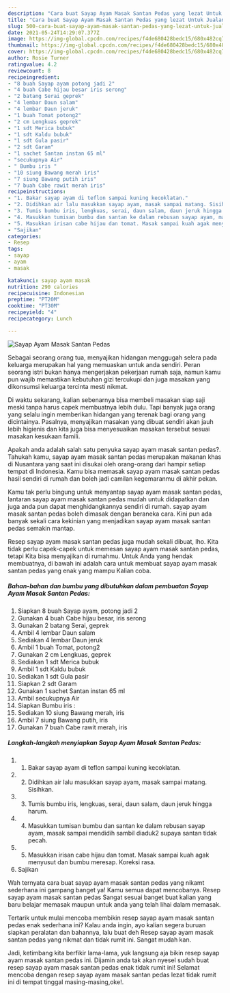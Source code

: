 ```yaml
---
description: "Cara buat Sayap Ayam Masak Santan Pedas yang lezat Untuk Jualan"
title: "Cara buat Sayap Ayam Masak Santan Pedas yang lezat Untuk Jualan"
slug: 500-cara-buat-sayap-ayam-masak-santan-pedas-yang-lezat-untuk-jualan
date: 2021-05-24T14:29:07.377Z
image: https://img-global.cpcdn.com/recipes/f4de680428bedc15/680x482cq70/sayap-ayam-masak-santan-pedas-foto-resep-utama.jpg
thumbnail: https://img-global.cpcdn.com/recipes/f4de680428bedc15/680x482cq70/sayap-ayam-masak-santan-pedas-foto-resep-utama.jpg
cover: https://img-global.cpcdn.com/recipes/f4de680428bedc15/680x482cq70/sayap-ayam-masak-santan-pedas-foto-resep-utama.jpg
author: Rosie Turner
ratingvalue: 4.2
reviewcount: 8
recipeingredient:
- "8 buah Sayap ayam potong jadi 2"
- "4 buah Cabe hijau besar iris serong"
- "2 batang Serai geprek"
- "4 lembar Daun salam"
- "4 lembar Daun jeruk"
- "1 buah Tomat potong2"
- "2 cm Lengkuas geprek"
- "1 sdt Merica bubuk"
- "1 sdt Kaldu bubuk"
- "1 sdt Gula pasir"
- "2 sdt Garam"
- "1 sachet Santan instan 65 ml"
- "secukupnya Air"
- " Bumbu iris "
- "10 siung Bawang merah iris"
- "7 siung Bawang putih iris"
- "7 buah Cabe rawit merah iris"
recipeinstructions:
- "1. Bakar sayap ayam di teflon sampai kuning kecoklatan."
- "2. Didihkan air lalu masukkan sayap ayam, masak sampai matang. Sisihkan."
- "3. Tumis bumbu iris, lengkuas, serai, daun salam, daun jeruk hingga harum."
- "4. Masukkan tumisan bumbu dan santan ke dalam rebusan sayap ayam, masak sampai mendidih sambil diaduk2 supaya santan tidak pecah."
- "5. Masukkan irisan cabe hijau dan tomat. Masak sampai kuah agak menyusut dan bumbu meresap. Koreksi rasa."
- "Sajikan"
categories:
- Resep
tags:
- sayap
- ayam
- masak

katakunci: sayap ayam masak 
nutrition: 290 calories
recipecuisine: Indonesian
preptime: "PT20M"
cooktime: "PT30M"
recipeyield: "4"
recipecategory: Lunch

---
```



![Sayap Ayam Masak Santan Pedas](https://img-global.cpcdn.com/recipes/f4de680428bedc15/680x482cq70/sayap-ayam-masak-santan-pedas-foto-resep-utama.jpg)

Sebagai seorang orang tua, menyajikan hidangan menggugah selera pada keluarga merupakan hal yang memuaskan untuk anda sendiri. Peran seorang istri bukan hanya mengerjakan pekerjaan rumah saja, namun kamu pun wajib memastikan kebutuhan gizi tercukupi dan juga masakan yang dikonsumsi keluarga tercinta mesti nikmat.

Di waktu  sekarang, kalian sebenarnya bisa membeli masakan siap saji meski tanpa harus capek membuatnya lebih dulu. Tapi banyak juga orang yang selalu ingin memberikan hidangan yang terenak bagi orang yang dicintainya. Pasalnya, menyajikan masakan yang dibuat sendiri akan jauh lebih higienis dan kita juga bisa menyesuaikan masakan tersebut sesuai masakan kesukaan famili. 



Apakah anda adalah salah satu penyuka sayap ayam masak santan pedas?. Tahukah kamu, sayap ayam masak santan pedas merupakan makanan khas di Nusantara yang saat ini disukai oleh orang-orang dari hampir setiap tempat di Indonesia. Kamu bisa memasak sayap ayam masak santan pedas hasil sendiri di rumah dan boleh jadi camilan kegemaranmu di akhir pekan.

Kamu tak perlu bingung untuk menyantap sayap ayam masak santan pedas, lantaran sayap ayam masak santan pedas mudah untuk didapatkan dan juga anda pun dapat menghidangkannya sendiri di rumah. sayap ayam masak santan pedas boleh dimasak dengan beraneka cara. Kini pun ada banyak sekali cara kekinian yang menjadikan sayap ayam masak santan pedas semakin mantap.

Resep sayap ayam masak santan pedas juga mudah sekali dibuat, lho. Kita tidak perlu capek-capek untuk memesan sayap ayam masak santan pedas, tetapi Kita bisa menyajikan di rumahmu. Untuk Anda yang hendak membuatnya, di bawah ini adalah cara untuk membuat sayap ayam masak santan pedas yang enak yang mampu Kalian coba.

<!--inarticleads1-->

##### Bahan-bahan dan bumbu yang dibutuhkan dalam pembuatan Sayap Ayam Masak Santan Pedas:

1. Siapkan 8 buah Sayap ayam, potong jadi 2
1. Gunakan 4 buah Cabe hijau besar, iris serong
1. Gunakan 2 batang Serai, geprek
1. Ambil 4 lembar Daun salam
1. Sediakan 4 lembar Daun jeruk
1. Ambil 1 buah Tomat, potong2
1. Gunakan 2 cm Lengkuas, geprek
1. Sediakan 1 sdt Merica bubuk
1. Ambil 1 sdt Kaldu bubuk
1. Sediakan 1 sdt Gula pasir
1. Siapkan 2 sdt Garam
1. Gunakan 1 sachet Santan instan 65 ml
1. Ambil secukupnya Air
1. Siapkan  Bumbu iris :
1. Sediakan 10 siung Bawang merah, iris
1. Ambil 7 siung Bawang putih, iris
1. Gunakan 7 buah Cabe rawit merah, iris




<!--inarticleads2-->

##### Langkah-langkah menyiapkan Sayap Ayam Masak Santan Pedas:

1. 1. Bakar sayap ayam di teflon sampai kuning kecoklatan.
1. 2. Didihkan air lalu masukkan sayap ayam, masak sampai matang. Sisihkan.
1. 3. Tumis bumbu iris, lengkuas, serai, daun salam, daun jeruk hingga harum.
1. 4. Masukkan tumisan bumbu dan santan ke dalam rebusan sayap ayam, masak sampai mendidih sambil diaduk2 supaya santan tidak pecah.
1. 5. Masukkan irisan cabe hijau dan tomat. Masak sampai kuah agak menyusut dan bumbu meresap. Koreksi rasa.
1. Sajikan




Wah ternyata cara buat sayap ayam masak santan pedas yang nikamt sederhana ini gampang banget ya! Kamu semua dapat mencobanya. Resep sayap ayam masak santan pedas Sangat sesuai banget buat kalian yang baru belajar memasak maupun untuk anda yang telah lihai dalam memasak.

Tertarik untuk mulai mencoba membikin resep sayap ayam masak santan pedas enak sederhana ini? Kalau anda ingin, ayo kalian segera buruan siapkan peralatan dan bahannya, lalu buat deh Resep sayap ayam masak santan pedas yang nikmat dan tidak rumit ini. Sangat mudah kan. 

Jadi, ketimbang kita berfikir lama-lama, yuk langsung aja bikin resep sayap ayam masak santan pedas ini. Dijamin anda tak akan nyesel sudah buat resep sayap ayam masak santan pedas enak tidak rumit ini! Selamat mencoba dengan resep sayap ayam masak santan pedas lezat tidak rumit ini di tempat tinggal masing-masing,oke!.

